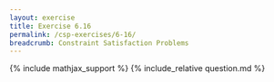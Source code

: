```yaml
---
layout: exercise
title: Exercise 6.16
permalink: /csp-exercises/6-16/
breadcrumb: Constraint Satisfaction Problems
---
```


{% include mathjax_support %}
{% include_relative question.md %}
